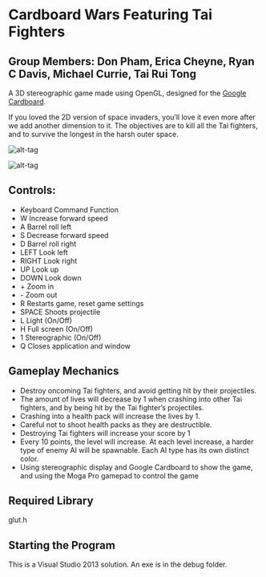 Cardboard Wars Featuring Tai Fighters
===================
Group Members: Don Pham, Erica Cheyne, Ryan C Davis, Michael Currie, Tai Rui Tong
---------------------------------------------------------

A 3D stereographic game made using OpenGL, designed for the [Google Cardboard](https://www.google.com/get/cardboard/).

If you loved the 2D version of space invaders, you’ll love it even more after we add another dimension to it. The objectives are to kill all the Tai fighters, and to survive the longest in the harsh outer space.


![alt-tag](http://i.imgur.com/4zg5NP2.png "Shoot down space ships before they shoot you")

![alt-tag](http://i.imgur.com/RlJQupY.png "Collect health packs")

Controls:
----------
+ Keyboard Command Function
+ W Increase forward speed
+ A Barrel roll left
+ S Decrease forward speed
+ D Barrel roll right
+ LEFT Look left
+ RIGHT Look right
+ UP Look up
+ DOWN Look down
+ \+ Zoom in
+ \- Zoom out
+ R Restarts game, reset game settings
+ SPACE Shoots projectile
+ L Light (On/Off)
+ H Full screen (On/Off)
+ 1 Stereographic (On/Off)
+ Q Closes application and window

Gameplay Mechanics
--------------------

+ Destroy oncoming Tai fighters, and avoid getting hit by their projectiles.
+ The amount of lives will decrease by 1 when crashing into other Tai fighters, and by being hit by the Tai fighter’s projectiles.
+ Crashing into a health pack will increase the lives by 1.
+ Careful not to shoot health packs as they are destructible.
+ Destroying Tai fighters will increase your score by 1
+ Every 10 points, the level will increase. At each level increase, a harder type of enemy AI will be spawnable. Each AI type has its own distinct color.
+ Using stereographic display and Google Cardboard to show the game, and using the Moga Pro gamepad to control the game

Required Library
---
glut.h

Starting the Program
---
This is a Visual Studio 2013 solution. An exe is in the debug folder.
